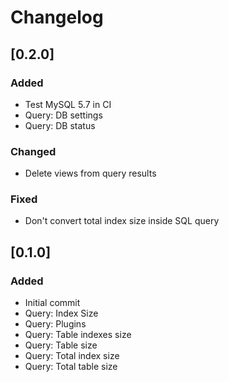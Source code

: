# Changelog

## [0.2.0]
### Added
* Test MySQL 5.7 in CI
* Query: DB settings
* Query: DB status

### Changed
* Delete views from query results

### Fixed
* Don't convert total index size inside SQL query

## [0.1.0]
### Added
* Initial commit
* Query: Index Size
* Query: Plugins
* Query: Table indexes size
* Query: Table size
* Query: Total index size
* Query: Total table size
